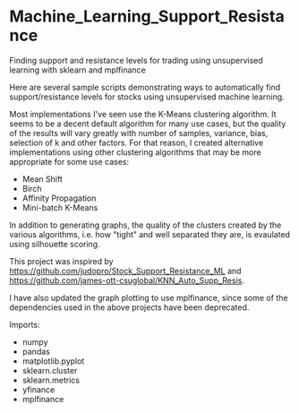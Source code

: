 # Machine_Learning_Support_Resistance
Finding support and resistance levels for trading using unsupervised learning with sklearn and mplfinance

Here are several sample scripts demonstrating ways to automatically find support/resistance levels for stocks using unsupervised machine learning. 

Most implementations I've seen use the K-Means clustering algorithm. It seems to be a decent default algorithm for many use cases, but the quality of the results will vary greatly with number of samples, variance, bias, selection of k and other factors. For that reason, I created alternative implementations using other clustering algorithms that may be more appropriate for some use cases:

- Mean Shift
- Birch
- Affinity Propagation
- Mini-batch K-Means

In addition to generating graphs, the quality of the clusters created by the various algorithms, i.e. how "tight" and well separated they are, is evaulated using silhouette scoring.

This project was inspired by https://github.com/judopro/Stock_Support_Resistance_ML and https://github.com/james-ott-csuglobal/KNN_Auto_Supp_Resis.

I have also updated the graph plotting to use mplfinance, since some of the dependencies used in the above projects have been deprecated.

Imports:
- numpy
- pandas
- matplotlib.pyplot
- sklearn.cluster
- sklearn.metrics
- yfinance
- mplfinance
